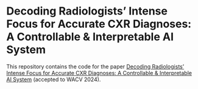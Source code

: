 # Decoding Radiologists’ Intense Focus for Accurate CXR Diagnoses: A Controllable & Interpretable AI System

This repository contains the code for the paper [Decoding Radiologists’ Intense Focus for Accurate CXR Diagnoses: A Controllable & Interpretable AI System](https://arxiv.org/pdf/2309.13550.pdf) (accepted to WACV 2024).